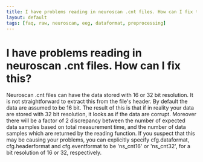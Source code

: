 ```yaml
---
title: I have problems reading in neuroscan .cnt files. How can I fix this?
layout: default
tags: [faq, raw, neuroscan, eeg, dataformat, preprocessing]
---
```


# I have problems reading in neuroscan .cnt files. How can I fix this?

Neuroscan .cnt files can have the data stored with 16 or 32 bit resolution. It is not straightforward to extract this from the file's header. By default the data are assumed to be 16 bit. The result of this is that if in reality your data are stored with 32 bit resolution, it looks as if the data are corrupt. Moreover there will be a factor of 2 discrepancy between the number of expected data samples based on total measurement time, and the number of data samples which are returned by the reading function. If you suspect that this may be causing your problems, you can explicitly specify cfg.dataformat, cfg.headerformat and cfg.eventformat to be 'ns_cnt16' or 'ns_cnt32', for a bit resolution of 16 or 32, respectively. 


